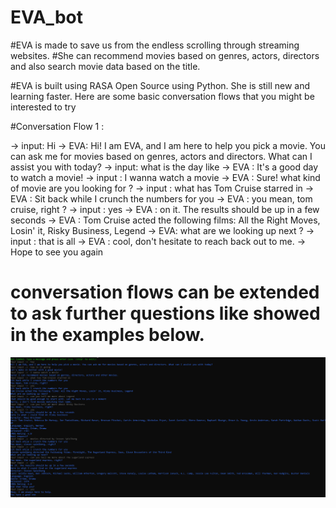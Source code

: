 # EVA_bot
#EVA is made to save us from the endless scrolling through streaming websites. 
#She can recommend movies based on genres, actors, directors and also search movie data based on the title.

#EVA is built using RASA Open Source using Python. She is still new and learning faster. Here are some basic conversation flows that you might be interested to try

#Conversation Flow 1 :

-> input: Hi
-> EVA: Hi! I am EVA, and I am here to help you pick a movie. You can ask me for movies based on genres, actors and directors. What can I assist you with today?
-> input: what is the day like
-> EVA :  It's a good day to watch a movie!
-> input : I wanna watch a movie
-> EVA : Sure! what kind of movie are you looking for ?
-> input : what has Tom Cruise starred in
-> EVA : Sit back while I crunch the numbers for you
-> EVA : you mean, tom cruise, right ?
-> input : yes
-> EVA : on it. The results should be up in a few seconds
-> EVA : Tom Cruise acted the following films: All the Right Moves, Losin' it, Risky Business, Legend
-> EVA: what are we looking up next ? 
-> input : that is all
-> EVA : cool, don't hesitate to reach back out to me.
-> Hope to see you again


# conversation flows can be extended to ask further questions like showed in the examples below.
![alt text](./sample%20conversation%20flows/flow_actor_extended.png)

